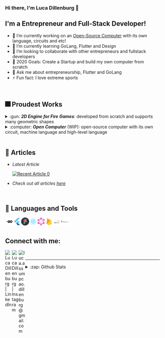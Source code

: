 ### Hi there, I'm Luca Dillenburg 👋

## I'm a Entrepreneur and Full-Stack Developer!

- 🔭 I’m currently working on an [Open-Source Computer][openmachine-organization] with its own language, circuits and etc!
- 🌱 I’m currently learning GoLang, Flutter and Design
- 👯 I’m looking to collaborate with other entrepreneurs and fullstack developers
- 🥅 2020 Goals: Create a Startup and build my own computer from scratch
- 💬 Ask me about entrepreneurship, Flutter and GoLang
- ⚡ Fun fact: I love extreme sports

<br />

## :fireworks: Proudest Works

<details>
  <summary>:gun: <b><i>2D Engine for Fire Games</b></i>: developed from scratch and supports many geometric shapes</summary>

***Check out the Repository [here][openmachine-organization]***

### Example of game using the engine
[<img alt="2D Engine for Fire Games" src="https://raw.githubusercontent.com/LucaDillenburg/Engine-2D-Jogo-de-Tiro/master/exemplo-jogo.gif"/>][openmachine-organization]

</details>

<details>
  <summary>:computer: <b><i>Open Computer</b></i> (WIP): open-source computer with its own circuit, machine language and high-level language</summary>

#### Components
- Machine Language Assembler
- High-Level Language Compiler
- Circuit

#### Check out the Organization [here][openmachine-organization]
[<img alt="Open Machine" height="130px" src="https://raw.githubusercontent.com/LucaDillenburg/LucaDillenburg/master/media/openmachine.png"/>][openmachine-organization]

</details>

<br />

## 📕 Articles
- *Latest Article*

  <a target="_blank" href="https://github-readme-medium-recent-article.vercel.app/medium/@luca.assumpcao.dillenburg/0"><img src="https://github-readme-medium-recent-article.vercel.app/medium/@luca.assumpcao.dillenburg/0" alt="Recent Article 0"></a>

- *Check out all articles [here](https://medium.com/@luca.assumpcao.dillenburg)*

<br />

## 🧭 Languages and Tools

<img align="left" alt="GoLang" width="26px" src="https://raw.githubusercontent.com/github/explore/80688e429a7d4ef2fca1e82350fe8e3517d3494d/topics/go/go.png" />
<img align="left" alt="Flutter" width="26px" src="https://raw.githubusercontent.com/github/explore/80688e429a7d4ef2fca1e82350fe8e3517d3494d/topics/flutter/flutter.png" />
<img align="left" alt="Figma" width="26px" src="https://raw.githubusercontent.com/LucaDillenburg/LucaDillenburg/master/media/figma.png" />
<img align="left" alt="React" width="26px" src="https://raw.githubusercontent.com/github/explore/80688e429a7d4ef2fca1e82350fe8e3517d3494d/topics/react/react.png" />

<img align="left" alt="GraphQL" width="26px" src="https://raw.githubusercontent.com/github/explore/80688e429a7d4ef2fca1e82350fe8e3517d3494d/topics/graphql/graphql.png" />
<img align="left" alt="Firebase" width="26px" src="https://raw.githubusercontent.com/github/explore/80688e429a7d4ef2fca1e82350fe8e3517d3494d/topics/firebase/firebase.png" />
<img align="left" alt="MySQL" width="26px" src="https://raw.githubusercontent.com/github/explore/80688e429a7d4ef2fca1e82350fe8e3517d3494d/topics/mysql/mysql.png" />
<img align="left" alt="MongoDB" width="26px" src="https://raw.githubusercontent.com/github/explore/80688e429a7d4ef2fca1e82350fe8e3517d3494d/topics/mongodb/mongodb.png" />

<br/>

<br />

## Connect with me:

[<img align="left" alt="Luca Dillenburg | LinkedIn" width="22px" src="https://cdn.jsdelivr.net/npm/simple-icons@v3/icons/linkedin.svg" />][linkedin]
[<img align="left" alt="Luca Dillenburg | Instagram" width="22px" src="https://cdn.jsdelivr.net/npm/simple-icons@v3/icons/instagram.svg" />][instagram]
[<img align="left" alt="luca.assumpcao.dillenburg@gmail.com" width="22px" src="https://cdn.jsdelivr.net/npm/simple-icons@v3/icons/gmail.svg" />][gmail]

<br/>

---

<details>
  <summary>:zap: Github Stats</summary>

  <img align="left" alt="LucaDillenburg's Github Stats" src="https://github-readme-stats.vercel.app/api?username=LucaDillenburg&show_icons=true&hide_border=true&count_private=true" />

  <br/>
</details>

[openmachine-organization]: https://github.com/Open-Machine
[linkedin]: https://linkedin.com/in/codeSTACKr
[instagram]: https://instagram.com/LucaDillenburg
[gmail]: mailto:luca.assumpcao.dillenburg@gmail.com
